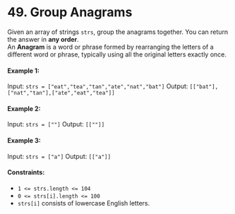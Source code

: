 <h1>49. Group Anagrams</h1>

Given an array of strings `strs`, group the anagrams together. You can return the answer in <strong>any order</strong>.
<br>
An <strong>Anagram</strong> is a word or phrase formed by rearranging the letters of a different word or phrase, typically using all the original letters exactly once.

 

#### Example 1:

Input: `strs = ["eat","tea","tan","ate","nat","bat"]`
Output: `[["bat"],["nat","tan"],["ate","eat","tea"]]`

#### Example 2:
Input: `strs = [""]`
Output: `[[""]]`

#### Example 3:
Input: `strs = ["a"]`
Output: `[["a"]]`
 

#### Constraints:

- `1 <= strs.length <= 104`
- `0 <= strs[i].length <= 100`
- `strs[i]` consists of lowercase English letters.